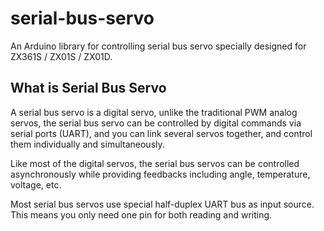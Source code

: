 # serial-bus-servo

An Arduino library for controlling serial bus servo specially designed for
ZX361S / ZX01S / ZX01D.

## What is Serial Bus Servo

A serial bus servo is a digital servo, unlike the traditional PWM analog servos, the
serial bus servo can be controlled by digital commands via serial ports (UART), and you
can link several servos together, and control them individually and simultaneously.

Like most of the digital servos, the serial bus servos can be controlled
asynchronously while providing feedbacks including angle, temperature, voltage,
etc.

Most serial bus servos use special half-duplex UART bus as input source. This
means you only need one pin for both reading and writing.

